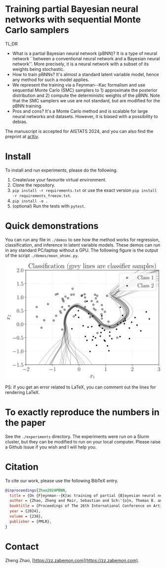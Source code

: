 # Training partial Bayesian neural networks with sequential Monte Carlo samplers

TL;DR

- What is a partial Bayesian neural network (pBNN)? It is a type of neural network ``between a conventional neural network and a Bayesian neural network''. More precisely, it is a neural network with a subset of its weights being stochastic.
- How to train pBNNs? It's almost a standard latent variable model, hence any method for such a model applies.
- We represent the training via a Feynman--Kac formalism and use sequential Monte Carlo (SMC) samplers to 1) approximate the posterior distribution and 2) compute the deterministic weights of the pBNN. Note that the SMC samplers we use are not standard, but are modified for the pBNN training.
- Pros and cons? It's a Monte Carlo method and is scalable for large neural networks and datasets. However, it is biased with a possibility to debias.

The manuscript is accepted for AISTATS 2024, and you can also find the preprint at [arXiv](https://arxiv.org/abs/2310.19608).

# Install

To install and run experiments, please do the following.

1. Create/use your favourite virtual environment. 
2. Clone the repository.
3. `pip install -r requirements.txt` or use the exact version `pip install -r requirements_freeze.txt`.
4. `pip install -e .`
5. (optional) Run the tests with `pytest`.

# Quick demonstrations

You can run any file in `./demos` to see how the method works for regression, classification, and inference in latent variable models. These demos can run in any standard PC/laptop without a GPU. The following figure is the output of the script `./demos/moon_ohsmc.py`. 

![](./figs/moon_ohsmc.svg "Obtained from ./demos/moon_ohsmc.py")

PS: if you get an error related to LaTeX, you can comment out the lines for rendering LaTeX.

# To exactly reproduce the numbers in the paper
See the `./experiments` directory. The experiments were run on a Slurm cluster, but they can be modified to run on your local computer. Please raise a Github Issue if you wish and I will help you.

# Citation
To cite our work, please use the following BibTeX entry. 

```bibtex
@inproceedings{Zhao2024PBNN,
  title = {On {F}eynman--{K}ac training of partial {B}ayesian neural networks},
  author = {Zhao, Zheng and Mair, Sebastian and Sch\"{o}n, Thomas B. and Sj\"{o}lund, Jens}, 
  booktitle = {Proceedings of The 26th International Conference on Artificial Intelligence and Statistics},
  year = {2024},
  volume = {238},
  publisher = {PMLR},
}
```

# Contact
Zheng Zhao, [https://zz.zabemon.com](https://zz.zabemon.com).
